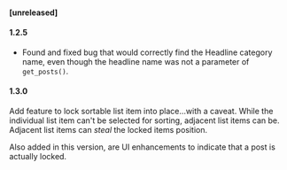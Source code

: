 #### [unreleased]

#### 1.2.5
* Found and fixed bug that would correctly find the Headline category name, even though the headline name was not a parameter of `get_posts()`.
 
 #### 1.3.0
 Add feature to lock sortable list item into place...with a caveat. While the individual list item can't be selected for sorting, adjacent list items can be. Adjacent list items can *steal* the locked items position. 
 
 Also added in this version, are UI enhancements to indicate that a post is actually locked.  